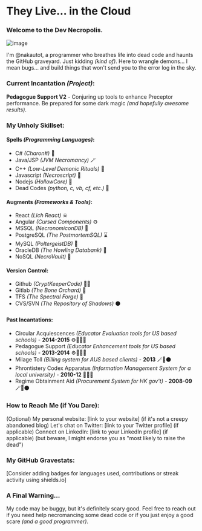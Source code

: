 # They Live... in the Cloud
### Welcome to the Dev Necropolis.

![image](https://github.com/nakautot/nakautot/assets/5414820/59a47774-0b3b-4337-8c1c-3281236eec0c)


I'm @nakautot, a programmer who breathes life into dead code and haunts the GitHub graveyard.  Just kidding _(kind of)_.  Here to wrangle demons... I mean bugs... and build things that won't send you to the error log in the sky.

### Current Incantation _(Project)_:

**Pedagogue Support V2** - Conjuring up tools to enhance Preceptor performance. Be prepared for some dark magic _(and hopefully awesome results)_.

### My Unholy Skillset:

#### Spells _(Programming Languages)_:

- C# _(Charon#)_ 🐴
- Java/JSP _(JVM Necromancy)_ 🪄
- C++ _(Low-Level Demonic Rituals)_ 🔪
- Javascript _(Necroscript)_ 📜
- Nodejs _(HollowCore)_ 🪹
- Dead Codes _(python, c, vb, cf, etc.)_ 🤮

#### Augments _(Frameworks & Tools)_:
- React _(Lich React)_ ☠
- Angular _(Cursed Components)_ ⚙
- MSSQL _(NecronomiconDB)_ 📖
- PostgreSQL _(The PostmortemSQL)_ ⌛
- MySQL _(PoltergeistDB)_ 👻
- OracleDB _(The Howling Databank)_ 🏦
- NoSQL _(NecroVault)_ 🚪

#### Version Control:
- Github _(CryptKeeperCode)_ 💂‍♂️
- Gitlab _(The Bone Orchard)_ 🦴
- TFS _(The Spectral Forge)_ 🔨
- CVS/SVN _(The Repository of Shadows)_ ⚫

#### Past Incantations:

- Circular Acquiescences _(Educator Evaluation tools for US based schools)_ - **2014-2015** ⚙🪹💂‍♂️
- Pedagogue Support _(Educator Enhancement tools for US based schools)_ - **2013-2014** ⚙🪹💂‍♂️
- Milage Toll _(Billing system for AUS based clients)_ - **2013** 🪄👻⚫
- Phrontistery Codex Apparatus _(Information Management System for a local university)_ - **2010-12** 🐴📖🔨
- Regime Obtainment Aid _(Procurement System for HK gov't)_ - **2008-09** 🪄🏦⚫

### How to Reach Me (if You Dare):

(Optional) My personal website: [link to your website] (if it's not a creepy abandoned blog)
Let's chat on Twitter: [link to your Twitter profile] (if applicable)
Connect on LinkedIn: [link to your LinkedIn profile] (if applicable) (but beware, I might endorse you as "most likely to raise the dead")

### My GitHub Gravestats:

[Consider adding badges for languages used, contributions or streak activity using shields.io]

### A Final Warning...

My code may be buggy, but it's definitely scary good.  Feel free to reach out if you need help necromancing some dead code or if you just enjoy a good scare _(and a good programmer)_.
